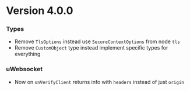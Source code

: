 # Version 4.0.0

### Types

* Remove `TlsOptions` instead use `SecureContextOptions` from node `tls`
* Remove `CustomObject` type instead implement specific types for everything


### uWebsocket 
* Now on `onVerifyClient` returns info with `headers` instead of just `origin`
